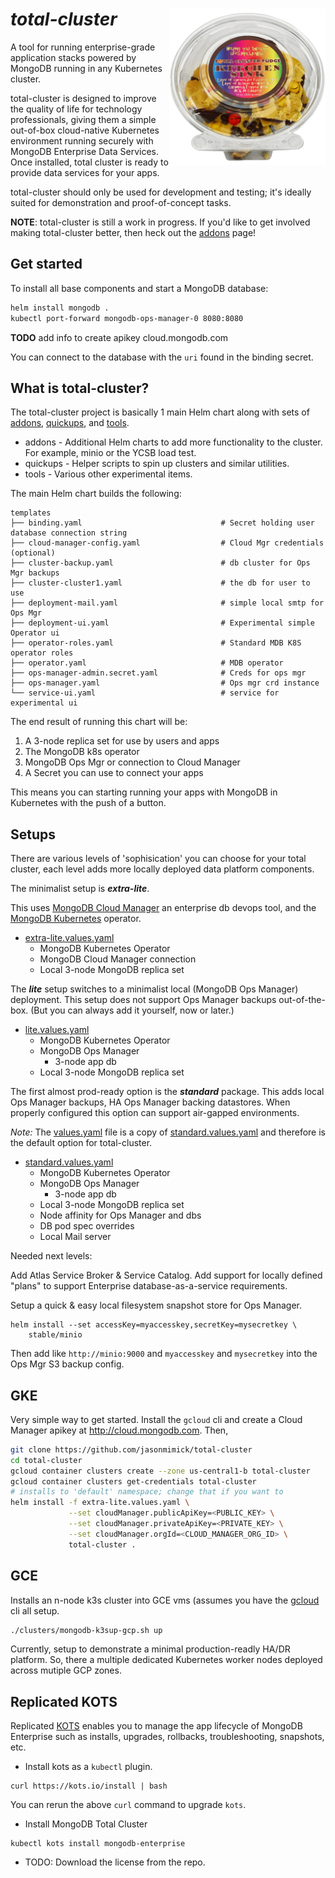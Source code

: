 # *total-cluster* <img alt="kind" src="./docs/total-cluster-kitchen-sink.png" width="250x" align=right />

A tool for running enterprise-grade application
stacks powered by MongoDB running in any Kubernetes cluster.

total-cluster is designed to improve the quality of life for technology
professionals, giving them a simple out-of-box cloud-native
Kubernetes environment running securely with MongoDB Enterprise
Data Services. Once installed, total cluster is ready to provide
data services for your apps.

total-cluster should only be used for development and testing; it's
ideally suited for demonstration and proof-of-concept tasks.

**NOTE**: total-cluster is still a work in progress. If you'd like to get involved making total-cluster better, then heck out the [addons](addons/README.md) page!

## Get started

To install all base components and start
a MongoDB database:

```bash
helm install mongodb .
kubectl port-forward mongodb-ops-manager-0 8080:8080
```

**TODO** add info to create apikey cloud.mongodb.com

You can connect to the database with the `uri` found
in the binding secret.

## What is total-cluster?

The total-cluster project is basically 1 main Helm chart along with sets of [addons](addons), [quickups](quickups), and [tools](tools). 

* addons - Additional Helm charts to add more functionality to the cluster. For example, minio or the YCSB load test.
* quickups - Helper scripts to spin up clusters and similar utilities.
* tools - Various other experimental items.

The main Helm chart builds the following:

```
templates
├── binding.yaml                               # Secret holding user database connection string
├── cloud-manager-config.yaml                  # Cloud Mgr credentials (optional)
├── cluster-backup.yaml                        # db cluster for Ops Mgr backups
├── cluster-cluster1.yaml                      # the db for user to use
├── deployment-mail.yaml                       # simple local smtp for Ops Mgr
├── deployment-ui.yaml                         # Experimental simple Operator ui
├── operator-roles.yaml                        # Standard MDB K8S operator roles
├── operator.yaml                              # MDB operator
├── ops-manager-admin.secret.yaml              # Creds for ops mgr
├── ops-manager.yaml                           # Ops mgr crd instance
└── service-ui.yaml                            # service for experimental ui
```

The end result of running this chart will be:

1. A 3-node replica set for use by users and apps
2. The MongoDB k8s operator
3. MongoDB Ops Mgr or connection to Cloud Manager
4. A Secret you can use to connect your apps

This means you can starting running your apps with MongoDB in Kubernetes with the push of a button.

## Setups

There are various levels of 'sophisication' you can choose for your total cluster, each level adds more locally deployed data platform components.

The minimalist setup is **_extra-lite_**.

This uses [MongoDB Cloud Manager](http://http://docs.cloudmanager.mongodb.com/) an enterprise db devops tool, and the  [MongoDB Kubernetes](https://docs.mongodb.com/kubernetes-operator/master/) operator.

* [extra-lite.values.yaml](extra-lite.values.yaml)
    - MongoDB Kubernetes Operator
    - MongoDB Cloud Manager connection
    - Local 3-node MongoDB replica set
    
The **_lite_** setup switches to a minimalist local (MongoDB Ops Manager) deployment. This setup does not support Ops Manager backups out-of-the-box. (But you can always add it yourself, now or later.)

* [lite.values.yaml](lite.values.yaml)
    - MongoDB Kubernetes Operator
    - MongoDB Ops Manager
      - 3-node app db
    - Local 3-node MongoDB replica set

The first almost prod-ready option is the **_standard_** package. This adds local Ops Manager backups, HA Ops Manager backing datastores. When properly configured this option can support air-gapped environments.

_Note:_ The [values.yaml](values.yaml) file is a copy of [standard.values.yaml](./standard.values.yaml) and therefore is the default option for total-cluster.

* [standard.values.yaml](./standard.values.yaml)
    - MongoDB Kubernetes Operator
    - MongoDB Ops Manager
      - 3-node app db
    - Local 3-node MongoDB replica set
    - Node affinity for Ops Manager and dbs
    - DB pod spec overrides
    - Local Mail server


Needed next levels:

Add Atlas Service Broker & Service Catalog.
Add support for locally defined "plans" to support Enterprise database-as-a-service requirements.

Setup a quick & easy local filesystem snapshot store for Ops Manager.

```
helm install --set accessKey=myaccesskey,secretKey=mysecretkey \
    stable/minio
```
Then add like `http://minio:9000` and `myaccesskey` and `mysecretkey` into the Ops Mgr S3 backup config.

## GKE

Very simple way to get started. Install the `gcloud` cli and create a Cloud Manager apikey at http://cloud.mongodb.com. Then,

```bash
git clone https://github.com/jasonmimick/total-cluster
cd total-cluster
gcloud container clusters create --zone us-central1-b total-cluster
gcloud container clusters get-credentials total-cluster
# installs to 'default' namespace; change that if you want to
helm install -f extra-lite.values.yaml \
             --set cloudManager.publicApiKey=<PUBLIC_KEY> \
             --set cloudManager.privateApiKey=<PRIVATE_KEY> \
             --set cloudManager.orgId=<CLOUD_MANAGER_ORG_ID> \
             total-cluster .

```

## GCE

Installs an n-node k3s cluster into GCE vms (assumes you have the [gcloud](https://cloud.google.com/sdk/gcloud) cli all setup.

```bash
./clusters/mongodb-k3sup-gcp.sh up
```

Currently, setup to demonstrate a minimal production-readly HA/DR platform. So, there a multiple dedicated Kubernetes worker nodes deployed across mutiple GCP zones.


## Replicated KOTS

Replicated [KOTS](https://kots.io) enables you to manage the app lifecycle of MongoDB Enterprise such as installs, upgrades, rollbacks, troubleshooting, snapshots, etc.

* Install kots as a `kubectl` plugin.
```shell
curl https://kots.io/install | bash
```
You can rerun the above `curl` command to upgrade `kots`.

* Install MongoDB Total Cluster
```shell
kubectl kots install mongodb-enterprise
```

* TODO: Download the license from the repo.
